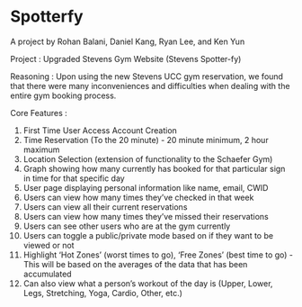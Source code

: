 # Spotterfy

A project by Rohan Balani, Daniel Kang, Ryan Lee, and Ken Yun

Project : Upgraded Stevens Gym Website (Stevens Spotter-fy)

Reasoning : Upon using the new Stevens UCC gym reservation, we found that there were many inconveniences and difficulties when dealing with the entire gym booking process.

Core Features : 
1. First Time User Access Account Creation
2. Time Reservation (To the 20 minute) - 20 minute minimum, 2 hour maximum
3. Location Selection (extension of functionality to the Schaefer Gym)
4. Graph showing how many currently has booked for that particular sign in time for that specific day
5. User page displaying personal information like name, email, CWID
6. Users can view how many times they’ve checked in that week
7. Users can view all their current reservations
8. Users can view how many times they’ve missed their reservations 
9. Users can see other users who are at the gym currently
10. Users can toggle a public/private mode based on if they want to be viewed or not
11. Highlight ‘Hot Zones’ (worst times to go), ‘Free Zones’ (best time to go) - This will be based on the averages of the data that has been accumulated
12. Can also view what a person’s workout of the day is (Upper, Lower, Legs, Stretching, Yoga, Cardio, Other, etc.)
